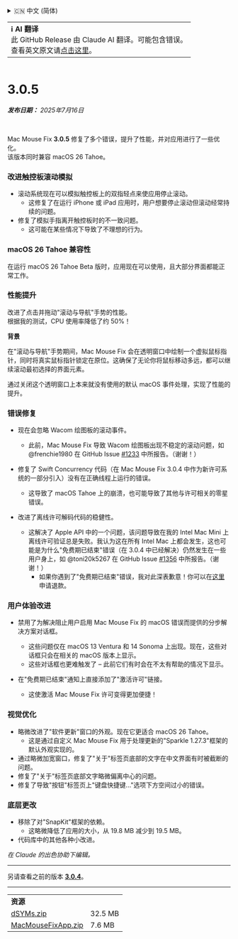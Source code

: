 <details>
<summary>🇨🇳 中文 (简体)</summary>

[🇬🇧 English (GitHub Release)](https://github.com/noah-nuebling/mac-mouse-fix/releases/tag/3.0.5)\
[🇩🇪 Deutsch](https://redirect.macmousefix.com/?target=mmf-release&tag=3.0.5&locale=de)\
[🇻🇳 Tiếng Việt](https://redirect.macmousefix.com/?target=mmf-release&tag=3.0.5&locale=vi)\
**🇨🇳 中文 (简体)**\
[🇨🇳 中文 (繁體)](https://redirect.macmousefix.com/?target=mmf-release&tag=3.0.5&locale=zh-Hant)\
[🇭🇰 中文（香港)](https://redirect.macmousefix.com/?target=mmf-release&tag=3.0.5&locale=zh-HK)\
[🇰🇷 한국어](https://redirect.macmousefix.com/?target=mmf-release&tag=3.0.5&locale=ko)\
[Help translate Mac Mouse Fix to different languages!](https://github.com/noah-nuebling/mac-mouse-fix/discussions/731)
</details>
<table align=><td>
<b>ℹ️ AI 翻译</b><br>
此 GitHub Release 由 Claude AI 翻译。可能包含错误。<br>
查看英文原文请<a href="https://github.com/noah-nuebling/mac-mouse-fix/releases/tag/3.0.5">点击这里</a>。
</td></table>

<table></table>

# 3.0.5
***发布日期：** 2025年7月16日*

<br>

Mac Mouse Fix **3.0.5** 修复了多个错误，提升了性能，并对应用进行了一些优化。\
该版本同时兼容 macOS 26 Tahoe。

### 改进触控板滚动模拟

- 滚动系统现在可以模拟触控板上的双指轻点来使应用停止滚动。
    - 这修复了在运行 iPhone 或 iPad 应用时，用户想要停止滚动但滚动经常持续的问题。
- 修复了模拟手指离开触控板时的不一致问题。
    - 这可能在某些情况下导致了不理想的行为。



### macOS 26 Tahoe 兼容性

在运行 macOS 26 Tahoe Beta 版时，应用现在可以使用，且大部分界面都能正常工作。



### 性能提升

改进了点击并拖动"滚动与导航"手势的性能。\
根据我的测试，CPU 使用率降低了约 50%！

**背景**

在"滚动与导航"手势期间，Mac Mouse Fix 会在透明窗口中绘制一个虚拟鼠标指针，同时将真实鼠标指针锁定在原位。这确保了无论你将鼠标移动多远，都可以继续滚动最初选择的界面元素。

通过关闭这个透明窗口上本来就没有使用的默认 macOS 事件处理，实现了性能的提升。





### 错误修复

- 现在会忽略 Wacom 绘图板的滚动事件。
    - 此前，Mac Mouse Fix 导致 Wacom 绘图板出现不稳定的滚动问题，如 @frenchie1980 在 GitHub Issue [#1233](https://github.com/noah-nuebling/mac-mouse-fix/issues/1233) 中所报告。（谢谢！）
    
- 修复了 Swift Concurrency 代码（在 Mac Mouse Fix 3.0.4 中作为新许可系统的一部分引入）没有在正确线程上运行的错误。
    - 这导致了 macOS Tahoe 上的崩溃，也可能导致了其他与许可相关的零星错误。
- 改进了离线许可解码代码的稳健性。
    - 这解决了 Apple API 中的一个问题，该问题导致在我的 Intel Mac Mini 上离线许可验证总是失败。我认为这在所有 Intel Mac 上都会发生，这也可能是为什么"免费期已结束"错误（在 3.0.4 中已经解决）仍然发生在一些用户身上，如 @toni20k5267 在 GitHub Issue [#1356](https://github.com/noah-nuebling/mac-mouse-fix/issues/1356) 中所报告。（谢谢！）
        - 如果你遇到了"免费期已结束"错误，我对此深表歉意！你可以在[这里](https://redirect.macmousefix.com/?target=mmf-apply-for-refund&locale=zh-Hans)申请退款。
     
     

### 用户体验改进

- 禁用了为解决阻止用户启用 Mac Mouse Fix 的 macOS 错误而提供的分步解决方案对话框。
    - 这些问题仅在 macOS 13 Ventura 和 14 Sonoma 上出现。现在，这些对话框只会在相关的 macOS 版本上显示。
    - 这些对话框也更难触发了 – 此前它们有时会在不太有帮助的情况下显示。
    
- 在"免费期已结束"通知上直接添加了"激活许可"链接。
    - 这使激活 Mac Mouse Fix 许可变得更加便捷！

### 视觉优化

- 略微改进了"软件更新"窗口的外观。现在它更适合 macOS 26 Tahoe。
    - 这是通过自定义 Mac Mouse Fix 用于处理更新的"Sparkle 1.27.3"框架的默认外观实现的。
- 通过略微加宽窗口，修复了"关于"标签页底部的文字在中文界面有时被截断的问题。
- 修复了"关于"标签页底部文字略微偏离中心的问题。
- 修复了导致"按钮"标签页上"键盘快捷键..."选项下方空间过小的错误。

### 底层更改

- 移除了对"SnapKit"框架的依赖。
    - 这略微降低了应用的大小，从 19.8 MB 减少到 19.5 MB。
- 代码库中的其他各种小改进。

*在 Claude 的出色协助下编辑。*

---

另请查看之前的版本 [**3.0.4**](https://redirect.macmousefix.com/?target=mmf-release&tag=3.0.4&locale=zh-Hans)。

---

<table align="start">
<tr>
    <td colspan=2>
        <b>资源</b>
    </td>
</tr>
<tr>
    <td><a href="https://github.com/noah-nuebling/mac-mouse-fix/releases/download/3.0.5/dSYMs.zip">dSYMs.zip</a></td>
    <td>32.5 MB</td>
</tr>
<tr>
    <td><a href="https://github.com/noah-nuebling/mac-mouse-fix/releases/download/3.0.5/MacMouseFixApp.zip">MacMouseFixApp.zip</a></td>
    <td>7.6 MB</td>
</tr>
</table>